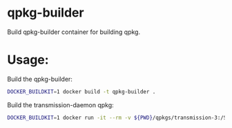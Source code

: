 # qpkg-builder
Build qpkg-builder container for building qpkg.

# Usage:
Build the qpkg-builder:
```bash
DOCKER_BUILDKIT=1 docker build -t qpkg-builder .

```

Build the transmission-daemon qpkg:
```bash
DOCKER_BUILDKIT=1 docker run -it --rm -v ${PWD}/qpkgs/transmission-3:/SRC qpkg-builder

```
